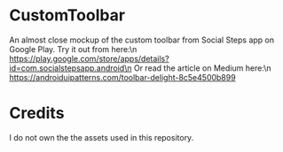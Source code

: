 # CustomToolbar
An almost close mockup of the custom toolbar from Social Steps app on Google Play.
Try it out from here:\n
https://play.google.com/store/apps/details?id=com.socialstepsapp.android\n
Or read the article on Medium here:\n
https://androiduipatterns.com/toolbar-delight-8c5e4500b899

# Credits
I do not own the the assets used in this repository.
